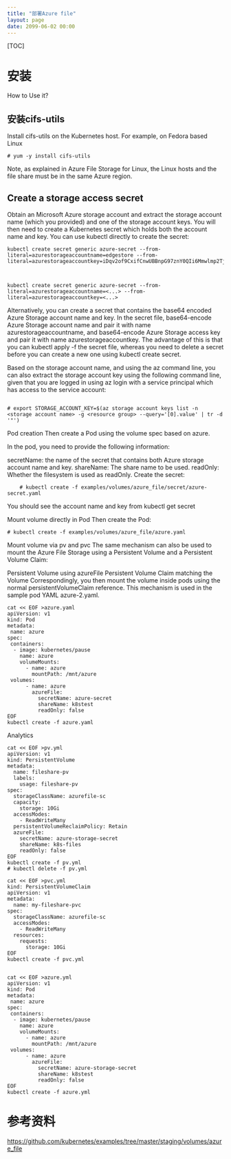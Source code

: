 ```yaml
---
title: "部署Azure file"
layout: page
date: 2099-06-02 00:00
---
```


[TOC]

# 安装
How to Use it?

## 安装cifs-utils 
Install cifs-utils on the Kubernetes host. For example, on Fedora based Linux

```shell
# yum -y install cifs-utils
```
Note, as explained in Azure File Storage for Linux, the Linux hosts and the file share must be in the same Azure region.

## Create a storage access secret
Obtain an Microsoft Azure storage account and extract the storage account name (which you provided) and one of the storage account keys. You will then need to create a Kubernetes secret which holds both the account name and key. You can use kubectl directly to create the secret:

```shell
kubectl create secret generic azure-secret --from-literal=azurestorageaccountname=edgestore --from-literal=azurestorageaccountkey=iDqv2of9CxifCnwUBBnpG97znY0QIi6Mmwlmp2TjjGJI2y0n+Fwlx++hWGHJyR1pzA4kDOzMEgq2QOum3Y6KNg==



kubectl create secret generic azure-secret --from-literal=azurestorageaccountname=<...> --from-literal=azurestorageaccountkey=<...>
```
Alternatively, you can create a secret that contains the base64 encoded Azure Storage account name and key. In the secret file, base64-encode Azure Storage account name and pair it with name azurestorageaccountname, and base64-encode Azure Storage access key and pair it with name azurestorageaccountkey. The advantage of this is that you can kubectl apply -f the secret file, whereas you need to delete a secret before you can create a new one using kubectl create secret.

Based on the storage account name, and using the az command line, you can also extract the storage account key using the following command line, given that you are logged in using az login with a service principal which has access to the service account:
```shell

# export STORAGE_ACCOUNT_KEY=$(az storage account keys list -n <storage account name> -g <resource group> --query='[0].value' | tr -d '"')
```
Pod creation
Then create a Pod using the volume spec based on azure.

In the pod, you need to provide the following information:

secretName: the name of the secret that contains both Azure storage account name and key.
shareName: The share name to be used.
readOnly: Whether the filesystem is used as readOnly.
Create the secret:

```shell
    # kubectl create -f examples/volumes/azure_file/secret/azure-secret.yaml
```
You should see the account name and key from kubectl get secret

Mount volume directly in Pod
Then create the Pod:

    # kubectl create -f examples/volumes/azure_file/azure.yaml
Mount volume via pv and pvc
The same mechanism can also be used to mount the Azure File Storage using a Persistent Volume and a Persistent Volume Claim:

Persistent Volume using azureFile
Persistent Volume Claim matching the Volume
Correspondingly, you then mount the volume inside pods using the normal persistentVolumeClaim reference. This mechanism is used in the sample pod YAML azure-2.yaml.



```shell
cat << EOF >azure.yaml
apiVersion: v1
kind: Pod
metadata:
 name: azure
spec:
 containers:
  - image: kubernetes/pause
    name: azure
    volumeMounts:
      - name: azure
        mountPath: /mnt/azure
 volumes:
      - name: azure
        azureFile:
          secretName: azure-secret
          shareName: k8stest
          readOnly: false
EOF
kubectl create -f azure.yaml
```
Analytics


```shell
cat << EOF >pv.yml
apiVersion: v1
kind: PersistentVolume
metadata:
  name: fileshare-pv
  labels:
    usage: fileshare-pv
spec:
  storageClassName: azurefile-sc
  capacity:
    storage: 10Gi
  accessModes:
    - ReadWriteMany
  persistentVolumeReclaimPolicy: Retain
  azureFile:
    secretName: azure-storage-secret
    shareName: k8s-files
    readOnly: false
EOF
kubectl create -f pv.yml
# kubectl delete -f pv.yml
```




```shell
cat << EOF >pvc.yml
kind: PersistentVolumeClaim
apiVersion: v1
metadata:
  name: my-fileshare-pvc
spec:
  storageClassName: azurefile-sc
  accessModes:
    - ReadWriteMany
  resources:
    requests:
      storage: 10Gi
EOF
kubectl create -f pvc.yml
```

```shell

cat << EOF >azure.yml
apiVersion: v1
kind: Pod
metadata:
 name: azure
spec:
 containers:
  - image: kubernetes/pause
    name: azure
    volumeMounts:
      - name: azure
        mountPath: /mnt/azure
 volumes:
      - name: azure
        azureFile:
          secretName: azure-storage-secret
          shareName: k8stest
          readOnly: false
EOF
kubectl create -f azure.yml
```

# 参考资料

https://github.com/kubernetes/examples/tree/master/staging/volumes/azure_file